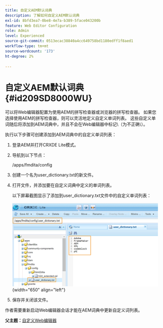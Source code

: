 ```yaml
---
title: 自定义AEM默认词典
description: 了解如何自定义AEM默认词典
exl-id: 8bfd3ea7-0be8-4e7a-b389-5face043200b
feature: Web Editor Configuration
role: Admin
level: Experienced
source-git-commit: 0513ecac38840a4cc649758bd1180edff1f8aed1
workflow-type: tm+mt
source-wordcount: '173'
ht-degree: 2%

---
```


# 自定义AEM默认词典 {#id209SD8000WU}

可以将Web编辑器配置为使用AEM的拼写检查器或浏览器的拼写检查器。 如果您选择使用AEM的拼写检查器，则可以灵活地定义自定义单词列表。 这些自定义单词随后将添加到AEM词典中，并且不会在Web编辑器中标记\（为不正确\）。

执行以下步骤可创建添加到AEM词典中的自定义单词列表：

1. 登录AEM并打开CRXDE Lite模式。

1. 导航到以下节点：

   /apps/fmdita/config

1. 创建一个名为user\_dictionary.txt的新文件。

1. 打开文件，并添加要在自定义词典中定义的单词列表。

   以下屏幕截图显示了添加到user\_dictionary.txt文件中的自定义单词列表：

   ![](assets/custom-words-list-dictionary.png){width="650" align="left"}

1. 保存并关闭该文件。


作者需要重新启动Web编辑器会话才能在AEM词典中更新自定义词列表。

**父主题：**&#x200B;[&#x200B;自定义Web编辑器](conf-web-editor.md)
